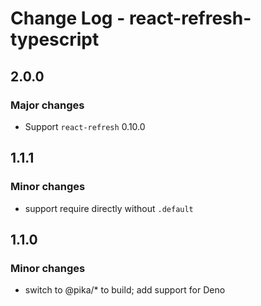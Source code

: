 # Change Log - react-refresh-typescript

## 2.0.0

### Major changes

-   Support `react-refresh` 0.10.0

## 1.1.1

### Minor changes

-   support require directly without `.default`

## 1.1.0

### Minor changes

-   switch to @pika/\* to build; add support for Deno
